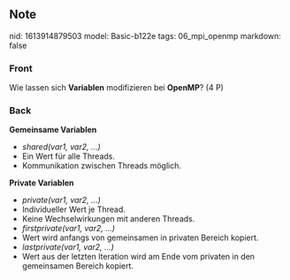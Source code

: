 ## Note
nid: 1613914879503
model: Basic-b122e
tags: 06_mpi_openmp
markdown: false

### Front
Wie lassen sich <b>Variablen</b> modifizieren bei <b>OpenMP</b>? (4 P)

### Back
<div>
  <div>
    <div>
      <strong>Gemeinsame Variablen</strong>
    </div>
    <ul>
      <li><em>shared(var1, var2, …)</em>
      <li>Ein Wert für alle Threads.
      <li>Kommunikation zwischen Threads möglich.
    </ul>
    <div>
      <strong>Private Variablen</strong>
    </div>
    <ul>
      <li><em>private(var1, var2, …)</em>
      <li>Individueller Wert je Thread.
      <li>Keine Wechselwirkungen mit anderen Threads.
      <li><em>firstprivate(var1, var2, …)</em>
      <li>Wert wird anfangs von gemeinsamen in privaten Bereich
      kopiert.
      <li><em>lastprivate(var1, var2, …)</em>
      <li>Wert aus der letzten Iteration wird am Ende vom privaten
      in den gemeinsamen Bereich kopiert.
    </ul>
  </div>
</div>
